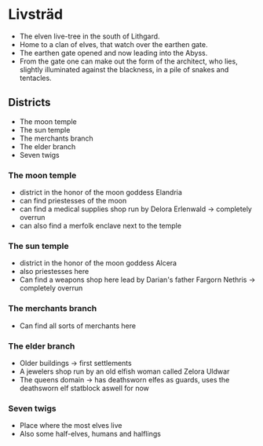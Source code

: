 # Livsträd

* The elven live-tree in the south of Lithgard. 
* Home to a clan of elves, that watch over the earthen gate.
* The earthen gate opened and now leading into the Abyss.
* From the gate one can make out the form of the architect, who lies, slightly illuminated against the blackness, in a pile of snakes and tentacles.

## Districts

* The moon temple
* The sun temple
* The merchants branch
* The elder branch
* Seven twigs

### The moon temple

* district in the honor of the moon goddess Elandria
* can find priestesses of the moon
* can find a medical supplies shop run by Delora Erlenwald &rarr; completely overrun 
* can also find a merfolk enclave next to the temple

<!--creature:priest.yaml float-->
<!--creature:merfolk.json float-->
<div style="clear:both"></div>

### The sun temple

* district in the honor of the moon goddess Alcera
* also priestesses here
* Can find a weapons shop here lead by Darian's father Fargorn Nethris &rarr; completely overrun

### The merchants branch

* Can find all sorts of merchants here

### The elder branch

* Older buildings &rarr; first settlements
* A jewelers shop run by an old elfish woman called Zelora Uldwar
* The queens domain &rarr; has deathsworn elfes as guards, uses the deathsworn elf statblock aswell for now

<!--creature:deathsworn-elf.json-->

### Seven twigs

* Place where the most elves live
* Also some half-elves, humans and halflings